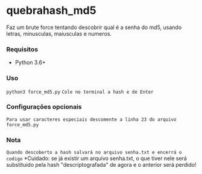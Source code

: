 # quebrahash_md5
Faz um brute force tentando descobrir qual é a senha do md5, usando letras, minusculas, maiusculas e numeros.

### Requisitos

* Python 3.6+

### Uso
`python3 force_md5.py`
`Cole no terminal a hash e de Enter`

### Configurações opcionais
`Para usar caracteres especiais descomente a linha 23 do arquivo force_md5.py`
  
### Nota
`Quando descoberto a hash salvará no arquivo senha.txt e encerrá o codigo`
*Cuidado: se já existir um arquivo senha.txt, o que tiver nele será substituido pela hash "descriptografada" de agora e o anterior será perdido!
